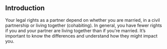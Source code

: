 ##  Introduction

Your legal rights as a partner depend on whether you are married, in a civil
partnership or living together (cohabiting). In general, you have fewer rights
if you and your partner are living together than if you're married. It’s
important to know the differences and understand how they might impact you.
